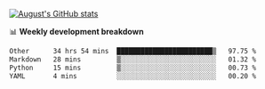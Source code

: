 
[![August's GitHub stats](https://github-readme-stats.vercel.app/api?username=zou-weidong&show_icons=true&theme=radical)](https://github.com/zou-weidong)


📊 **Weekly development breakdown**
<!--START_SECTION:waka-->

```txt
Other      34 hrs 54 mins  ████████████████████████▒   97.75 %
Markdown   28 mins         ▒░░░░░░░░░░░░░░░░░░░░░░░░   01.32 %
Python     15 mins         ▒░░░░░░░░░░░░░░░░░░░░░░░░   00.73 %
YAML       4 mins          ░░░░░░░░░░░░░░░░░░░░░░░░░   00.20 %
```

<!--END_SECTION:waka-->
